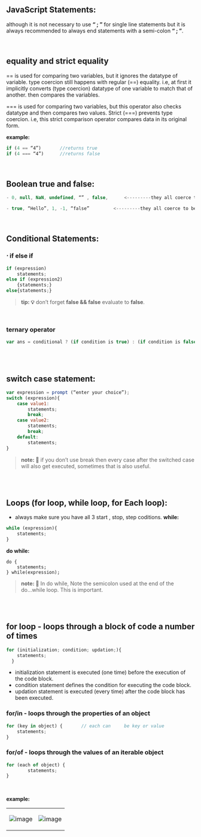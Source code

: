 ## JavaScript Statements:

 although it is not necessary to use <b>“ ; ”</b> for single line statements but it is always recommended to always end statements with a semi-colon <b>“ ; ”</b>.

<br/>


## equality and strict equality

== is used for comparing two variables, but it ignores the datatype of variable. 
type coercion still happens with regular (==) equality. i.e, at first it implicitly converts (type coercion) datatype of one variable to match that of another. then compares the variables. 

=== is used for comparing two variables, but this operator also checks datatype and then compares two values. 
Strict (===) prevents type coercion. i.e, this strict comparison operator compares data in its original form. 

<b>example:</b>
```js
if (4 == “4”)		//returns true
if (4 === “4”) 		//returns false
```

<br/>


## Boolean true and false:
```js
- 0, null, NaN, undefined, “” , false,		<---------they all coerce to being false.

- true, “Hello”, 1, -1, “false”	 		<---------they all coerce to being true.
```


<br/>


## Conditional Statements:
### ⋅	if else if
```js
if (expression)
	statements;
else if (expression2)
	{statements;}
else{statements;}
```

><b>tip: 💡</b> don’t forget <b>false && false</b> evaluate to <b>false</b>.


<br/>


### ternary operator
```js
var ans = conditional ? (if condition is true) : (if condition is false);
```


<br/>

<br/>  
  
  
## switch case statement:
```js  
var expression = prompt (“enter your choice”);
switch (expression){
	case value1:
		statements;
		break;
	case value2:
		statements;
		break;
	default:
		statements;
}
```
  
> <b>note: 📝</b> if you don’t use break then every case after the switched case will also get executed, sometimes that is also useful.  

  
<br/>
  
  
<br/>  
  
  
## Loops (for loop, while loop, for Each loop):
- always make sure you have all 3 start , stop, step coditions.
<b>while:</b>
```js
while (expression){
	statements;
}
``` 
  
<b>do while:</b>
```
do {
	statements;
} while(expression);
```

> <b>note: 📝</b> In do while, Note the semicolon used at the end of the do...while loop. This is important.

  
<br/>
  
  
<br/>  
  
  
  
## for loop 	- loops through a block of code a number of times
```js  
for (initialization; condition; updation;){
    statements;
  }
```
  
- initialization statement is executed (one time) before the execution of the code block.
- condition statement defines the condition for executing the code block.
- updation statement is executed (every time) after the code block has been executed.


### for/in 	- loops through the properties of an object
```js  
for (key in object) {		// each can 	be key or value
    statements;
}
```
  
  
### for/of 		- loops through the values of an iterable object
```js  
for (each of object) {
        statements;
}
```
  
<br/>
  
  
<b> example: </b>
    
<table>  
<tr>
<td>

![image](https://user-images.githubusercontent.com/63545175/168578977-51b1a068-ce0b-4e8a-b604-23ca239ecde6.png)

</td>  
<td>

![image](https://user-images.githubusercontent.com/63545175/168578995-b9492beb-60ff-44bf-867b-8d8c00b4bb3f.png)

</td>  
</tr> 
</table>  
  
  
  

